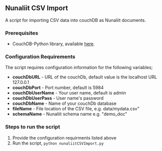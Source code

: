## Nunaliit CSV Import ##
A script for importing CSV data into couchDB as Nunaliit documents. 

### Prerequisites ###
* CouchDB-Python library, available [here](https://github.com/djc/couchdb-python/).

### Configuration Requirements ###
The script requires configuration information for the following variables; 
* **couchDbURL** - URL of the couchDb, default value is the localhost URL 127.0.0.1
* **couchDbPort** - Port number, default is 5984
* **couchDbUserName** - Your user name, default is admin
* **couchDbUserPass** - User name's password
* **couchDbName** - Name of your couchDb database
* **fileName** - File location of the CSV file, e.g. data/mydata.csv"
* **schemaName** - Nunaliit schema name e.g. "demo_doc"

### Steps to run the script ###
1. Provide the configuration requirments listed above
1. Run the script, ```python nunaliitCSVImport.py```
